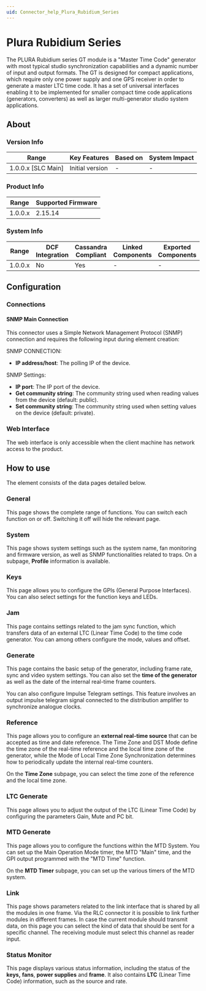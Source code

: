 ```yaml
---
uid: Connector_help_Plura_Rubidium_Series
---
```


# Plura Rubidium Series

The PLURA Rubidium series GT module is a "Master Time Code" generator with most typical studio synchronization capabilities and a dynamic number of input and output formats. The GT is designed for compact applications, which require only one power supply and one GPS receiver in order to generate a master LTC time code. It has a set of universal interfaces enabling it to be implemented for smaller compact time code applications (generators, converters) as well as larger multi-generator studio system applications.

## About

### Version Info

| Range                | Key Features     | Based on     | System Impact     |
|----------------------|------------------|--------------|-------------------|
| 1.0.0.x [SLC Main]   | Initial version  | -            | -                 |

### Product Info

| Range     | Supported Firmware     |
|-----------|------------------------|
| 1.0.0.x   | 2.15.14                |

### System Info

| Range     | DCF Integration     | Cassandra Compliant     | Linked Components     | Exported Components     |
|-----------|---------------------|-------------------------|-----------------------|-------------------------|
| 1.0.0.x   | No                  | Yes                     | -                     | -                       |

## Configuration

### Connections

#### SNMP Main Connection

This connector uses a Simple Network Management Protocol (SNMP) connection and requires the following input during element creation:

SNMP CONNECTION:

- **IP address/host**: The polling IP of the device.

SNMP Settings:

- **IP port**: The IP port of the device.
- **Get community string**: The community string used when reading values from the device (default: public).
- **Set community string**: The community string used when setting values on the device (default: private).

### Web Interface

The web interface is only accessible when the client machine has network access to the product.

## How to use

The element consists of the data pages detailed below.

### General

This page shows the complete range of functions. You can switch each function on or off. Switching it off will hide the relevant page.

### System

This page shows system settings such as the system name, fan monitoring and firmware version, as well as SNMP functionalities related to traps. On a subpage, **Profile** information is available.

### Keys

This page allows you to configure the GPIs (General Purpose Interfaces). You can also select settings for the function keys and LEDs.

### Jam

This page contains settings related to the jam sync function, which transfers data of an external LTC (Linear Time Code) to the time code generator. You can among others configure the mode, values and offset.

### Generate

This page contains the basic setup of the generator, including frame rate, sync and video system settings. You can also set the **time of the generator** as well as the date of the internal real-time frame counters.

You can also configure Impulse Telegram settings. This feature involves an output impulse telegram signal connected to the distribution amplifier to synchronize analogue clocks.

### Reference

This page allows you to configure an **external real-time source** that can be accepted as time and date reference. The Time Zone and DST Mode define the time zone of the real-time reference and the local time zone of the generator, while the Mode of Local Time Zone Synchronization determines how to periodically update the internal real-time counters.

On the **Time Zone** subpage, you can select the time zone of the reference and the local time zone.

### LTC Generate

This page allows you to adjust the output of the LTC (Linear Time Code) by configuring the parameters Gain, Mute and PC bit.

### MTD Generate

This page allows you to configure the functions within the MTD System. You can set up the Main Operation Mode timer, the MTD "Main" time, and the GPI output programmed with the "MTD Time" function.

On the **MTD Timer** subpage, you can set up the various timers of the MTD system.

### Link

This page shows parameters related to the link interface that is shared by all the modules in one frame. Via the RLC connector it is possible to link further modules in different frames. In case the current module should transmit data, on this page you can select the kind of data that should be sent for a specific channel. The receiving module must select this channel as reader input.

### Status Monitor

This page displays various status information, including the status of the **keys,** **fans**, **power supplies** and **frame**. It also contains **LTC** (Linear Time Code) information, such as the source and rate.
